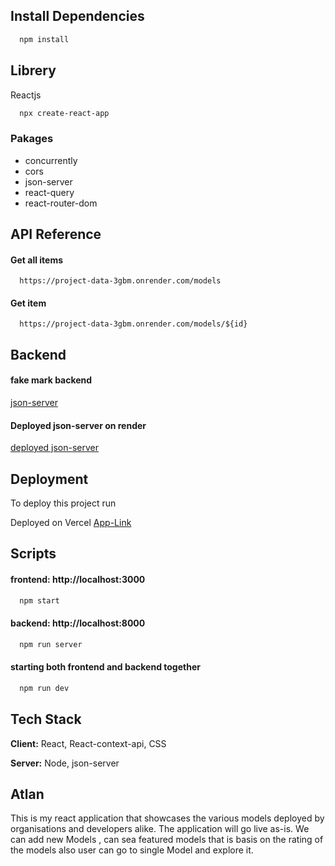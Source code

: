 


## Install Dependencies 

```bash
  npm install
```

## Librery

Reactjs
```bash
  npx create-react-app
```


### Pakages
- concurrently
- cors
- json-server
- react-query
- react-router-dom


## API Reference

#### Get all items

```http
  https://project-data-3gbm.onrender.com/models
```


#### Get item

```http
  https://project-data-3gbm.onrender.com/models/${id}
```

## Backend 
#### fake mark backend 
[json-server](https://www.npmjs.com/package/json-server)

#### Deployed json-server on render
[deployed json-server](https://project-data-3gbm.onrender.com/)




## Deployment

To deploy this project run

Deployed on Vercel
[App-Link](https://altan-ass.vercel.app/)


## Scripts
#### frontend: http://localhost:3000
```bash
  npm start
```

#### backend: http://localhost:8000
```bash
  npm run server
```

#### starting both frontend and backend together
```bash
  npm run dev
```
## Tech Stack

**Client:** React, React-context-api, CSS

**Server:** Node, json-server


## Atlan

This is my react application that showcases the various models deployed by organisations and developers alike. The application will go live as-is. We can add new Models , can sea featured models that is basis on the rating of the models also user can go to single Model and explore it.

